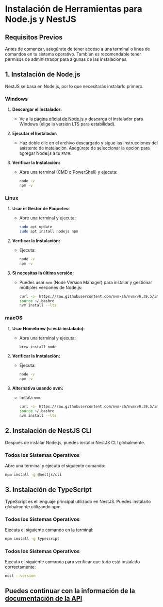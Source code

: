 # Instalación de Herramientas para Node.js y NestJS

## Requisitos Previos

Antes de comenzar, asegúrate de tener acceso a una terminal o línea de comandos en tu sistema operativo. También es recomendable tener permisos de administrador para algunas de las instalaciones.

## 1. Instalación de Node.js

NestJS se basa en Node.js, por lo que necesitarás instalarlo primero.

### Windows

1. **Descargar el Instalador:**
   - Ve a la [página oficial de Node.js](https://nodejs.org/) y descarga el instalador para Windows (elige la versión LTS para estabilidad).

2. **Ejecutar el Instalador:**
   - Haz doble clic en el archivo descargado y sigue las instrucciones del asistente de instalación. Asegúrate de seleccionar la opción para agregar Node.js a tu `PATH`.

3. **Verificar la Instalación:**
   - Abre una terminal (CMD o PowerShell) y ejecuta:
     ```bash
     node -v
     npm -v
     ```

### Linux

1. **Usar el Gestor de Paquetes:**
   - Abre una terminal y ejecuta:
     ```bash
     sudo apt update
     sudo apt install nodejs npm
     ```

2. **Verificar la Instalación:**
   - Ejecuta:
     ```bash
     node -v
     npm -v
     ```

3. **Si necesitas la última versión:**
   - Puedes usar `nvm` (Node Version Manager) para instalar y gestionar múltiples versiones de Node.js:
     ```bash
     curl -o- https://raw.githubusercontent.com/nvm-sh/nvm/v0.39.5/install.sh | bash
     source ~/.bashrc
     nvm install --lts
     ```

### macOS

1. **Usar Homebrew (si está instalado):**
   - Abre una terminal y ejecuta:
     ```bash
     brew install node
     ```

2. **Verificar la Instalación:**
   - Ejecuta:
     ```bash
     node -v
     npm -v
     ```

3. **Alternativa usando nvm:**
   - Instala `nvm`:
     ```bash
     curl -o- https://raw.githubusercontent.com/nvm-sh/nvm/v0.39.5/install.sh | bash
     source ~/.bashrc
     nvm install --lts
     ```

## 2. Instalación de NestJS CLI

Después de instalar Node.js, puedes instalar NestJS CLI globalmente.

### Todos los Sistemas Operativos

Abre una terminal y ejecuta el siguiente comando:
```bash
npm install -g @nestjs/cli
```

## 3. Instalación de TypeScript

TypeScript es el lenguaje principal utilizado en NestJS. Puedes instalarlo globalmente utilizando npm.

### Todos los Sistemas Operativos

Ejecuta el siguiente comando en la terminal:
```bash
npm install -g typescript
```


### Todos los Sistemas Operativos

Ejecuta el siguiente comando para verificar que todo está instalado correctamente:
```bash
nest --version
```

## Puedes continuar con la información de la [documentación de la API](./README.md)
